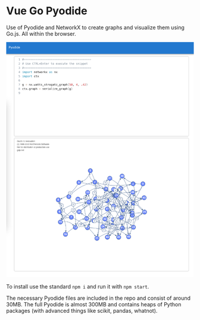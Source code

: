 # Vue Go Pyodide

Use of Pyodide and NetworkX to create graphs and visualize them using Go.js. All within the browser.

![](./Screenshot.png)

To install use the standard `npm i` and run it with `npm start`.

The necessary Pyodide files are included in the repo and consist of around 30MB. The full Pyodide is almost 300MB and contains heaps of Python packages (with advanced things like scikit, pandas, whatnot).

